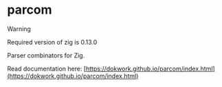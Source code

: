 # parcom

> [!WARNING]  
> Required version of zig is 0.13.0

Parser combinators for Zig. 

Read documentation here: [https://dokwork.github.io/parcom/index.html](https://dokwork.github.io/parcom/index.html)
